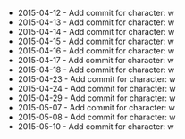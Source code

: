 - 2015-04-12 - Add commit for character: w
- 2015-04-13 - Add commit for character: w
- 2015-04-14 - Add commit for character: w
- 2015-04-15 - Add commit for character: w
- 2015-04-16 - Add commit for character: w
- 2015-04-17 - Add commit for character: w
- 2015-04-18 - Add commit for character: w
- 2015-04-23 - Add commit for character: w
- 2015-04-24 - Add commit for character: w
- 2015-04-29 - Add commit for character: w
- 2015-05-07 - Add commit for character: w
- 2015-05-08 - Add commit for character: w
- 2015-05-10 - Add commit for character: w
